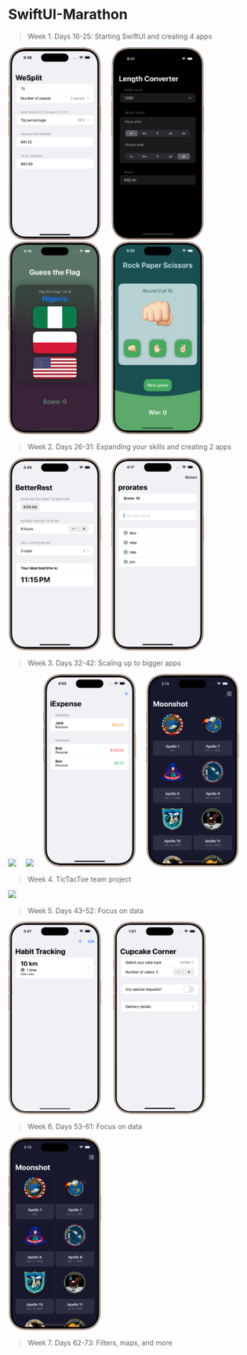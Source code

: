 # SwiftUI-Marathon

> Week 1. Days 16-25: Starting SwiftUI and creating 4 apps

<img src="https://github.com/glbrom/SwiftUI-Marathon/blob/638178ea0dde7ca7d335c377fd1b13bfb8851d76/Assets/Week%201/WeSplit.png" width="190">&nbsp;&nbsp;&nbsp;&nbsp;&nbsp;<img src="https://github.com/glbrom/SwiftUI-Marathon/blob/638178ea0dde7ca7d335c377fd1b13bfb8851d76/Assets/Week%201/Length%20Converter.png" width="190">&nbsp;&nbsp;&nbsp;&nbsp;&nbsp;<img src="https://github.com/glbrom/SwiftUI-Marathon/blob/8541e9f147cb4ebb4e310bc267c32ab3e1274cd6/Assets/Week%201/Guess%20the%20Flag.png" width="190">&nbsp;&nbsp;&nbsp;&nbsp;&nbsp;<img src="https://github.com/glbrom/SwiftUI-Marathon/blob/638178ea0dde7ca7d335c377fd1b13bfb8851d76/Assets/Week%201/PRS.png" width="190">

> Week 2. Days 26-31: Expanding your skills and creating 2 apps

<img src="https://github.com/glbrom/SwiftUI-Marathon/blob/bbb26f544c8b66446c5936d129d4d507dc4ef820/Assets/Week%202/BetterRest.png" width="190">&nbsp;&nbsp;&nbsp;&nbsp;&nbsp;<img src="https://github.com/glbrom/SwiftUI-Marathon/blob/bbb26f544c8b66446c5936d129d4d507dc4ef820/Assets/Week%202/WordScramble.png" width="190">

> Week 3. Days 32-42: Scaling up to bigger apps

<img src="https://github.com/glbrom/SwiftUI-Marathon/blob/76e3a111cfd0d2c33d34678660ac5c996e21b755/Assets/Week%203/Guess%20the%20Flag.gif" width="190">&nbsp;&nbsp;&nbsp;&nbsp;&nbsp;<img src="https://github.com/glbrom/SwiftUI-Marathon/blob/ee472d69e826dbfbf024b54df1650199fa1e930f/Assets/Week%203/MathTime.gif" width="190">&nbsp;&nbsp;&nbsp;&nbsp;&nbsp;<img src="https://github.com/glbrom/SwiftUI-Marathon/blob/ee472d69e826dbfbf024b54df1650199fa1e930f/Assets/Week%203/iExpense.png" width="190">&nbsp;&nbsp;&nbsp;&nbsp;&nbsp;<img src="https://github.com/glbrom/SwiftUI-Marathon/blob/ee472d69e826dbfbf024b54df1650199fa1e930f/Assets/Week%203/Moonshot.png" width="190">&nbsp;&nbsp;&nbsp;&nbsp;&nbsp;

> Week 4. TicTacToe team project

<img src="https://github.com/user-attachments/assets/48340cbc-3a82-43a6-a521-b8bf48d43600" width="820">&nbsp;&nbsp;&nbsp;&nbsp;&nbsp;

> Week 5. Days 43-52: Focus on data

<img src="https://github.com/glbrom/SwiftUI-Marathon/blob/fd721e825f11d29d10a14ddbfe75d99689ad250f/Assets/Week%205/HabitTracking.png" width="190">&nbsp;&nbsp;&nbsp;&nbsp;&nbsp;
<img src="https://github.com/glbrom/SwiftUI-Marathon/blob/fd721e825f11d29d10a14ddbfe75d99689ad250f/Assets/Week%205/CupcakeCorner.png" width="190">&nbsp;&nbsp;&nbsp;&nbsp;&nbsp;


> Week 6. Days 53-61: Focus on data

<img src="https://github.com/glbrom/SwiftUI-Marathon/blob/ee472d69e826dbfbf024b54df1650199fa1e930f/Assets/Week%203/Moonshot.png" width="190">&nbsp;&nbsp;&nbsp;&nbsp;&nbsp;

> Week 7. Days 62-73: Filters, maps, and more
